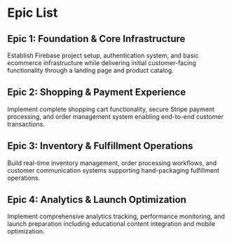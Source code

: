 # Epic List

## Epic 1: Foundation & Core Infrastructure
Establish Firebase project setup, authentication system, and basic ecommerce infrastructure while delivering initial customer-facing functionality through a landing page and product catalog.

## Epic 2: Shopping & Payment Experience  
Implement complete shopping cart functionality, secure Stripe payment processing, and order management system enabling end-to-end customer transactions.

## Epic 3: Inventory & Fulfillment Operations
Build real-time inventory management, order processing workflows, and customer communication systems supporting hand-packaging fulfillment operations.

## Epic 4: Analytics & Launch Optimization
Implement comprehensive analytics tracking, performance monitoring, and launch preparation including educational content integration and mobile optimization.
